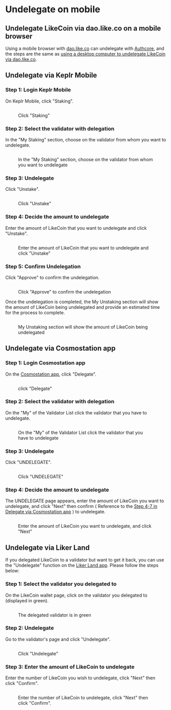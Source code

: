 # Undelegate on mobile

## Undelegate LikeCoin via dao.like.co on a mobile browser

Using a mobile browser with [dao.like.co](https://dao.like.co/) can undelegate with [Authcore](../../../user-guide/liker-id/register/), and the steps are the same as [using a desktop computer to undelegate LikeCoin via dao.like.co](undelegate-on-desktop.md#undelegate-via-dao.like.co).

## Undelegate via Keplr Mobile

### Step 1: Login Keplr Mobile

On Keplr Mobile, click "Staking".

<figure><img src="../../../.gitbook/assets/Keplr mobile undelegate 1.png" alt=""><figcaption><p>Click "Staking"</p></figcaption></figure>

### Step 2: Select the validator with delegation

In the "My Staking" section, choose on the validator from whom you want to undelegate.

<figure><img src="../../../.gitbook/assets/Keplr mobile undelegate 2.png" alt=""><figcaption><p>In the "My Staking" section, choose on the validator from whom you want to undelegate</p></figcaption></figure>

### Step 3: Undelegate

Click "Unstake".

<figure><img src="../../../.gitbook/assets/Keplr mobile undelegate 3.png" alt=""><figcaption><p>Click "Unstake"</p></figcaption></figure>

### Step 4: Decide the amount to undelegate

Enter the amount of LikeCoin that you want to undelegate and click "Unstake".

<figure><img src="../../../.gitbook/assets/Keplr mobile undelegate 4.png" alt=""><figcaption><p>Enter the amount of LikeCoin that you want to undelegate and click "Unstake"</p></figcaption></figure>

### Step 5: Confirm Undelegation

Click "Approve" to confirm the undelegation.

<figure><img src="../../../.gitbook/assets/Keplr mobile undelegate 5.png" alt=""><figcaption><p>Click "Approve" to confirm the undelegation</p></figcaption></figure>

Once the undelegation is completed, the My Unstaking section will show the amount of LikeCoin being undelegated and provide an estimated time for the process to complete.

<figure><img src="../../../.gitbook/assets/Keplr mobile undelegate 6.png" alt=""><figcaption><p>My Unstaking section will show the amount of LikeCoin being undelegated</p></figcaption></figure>

## **Undelegate via Cosmostation app**

### Step 1: Login Cosmostation app

On the [Cosmostation app](../../wallet/cosmostation-app/), click "Delegate".

<figure><img src="../../../.gitbook/assets/Cosmostation mobile delegate 1.png" alt=""><figcaption><p>click "Delegate"</p></figcaption></figure>

### Step 2: Select the validator with delegation

On the "My" of the Validator List click the validator that you have to undelegate.

<figure><img src="../../../.gitbook/assets/Cosmostation mobile undelegate 1.png" alt=""><figcaption><p>On the "My" of the Validator List click the validator that you have to undelegate</p></figcaption></figure>

### Step 3: Undelegate

Click "UNDELEGATE".

<figure><img src="../../../.gitbook/assets/Cosmostation mobile undelegate 2.png" alt=""><figcaption><p>Click "UNDELEGATE"</p></figcaption></figure>

### Step 4: Decide the amount to undelegate

The UNDELEGATE page appears, enter the amount of LikeCoin you want to undelegate, and click "Next" then confirm ( Reference to the [Step 4-7 in Delegate via Cosmostation app](../delegation-of-likecoin/#step-4-decide-the-amount-to-delegate-1) ) to undelegate.

<figure><img src="../../../.gitbook/assets/Cosmostation mobile undelegate 3.png" alt=""><figcaption><p>Enter the amount of LikeCoin you want to undelegate, and click "Next"</p></figcaption></figure>

## **Undelegate via Liker Land**

If you delegated LikeCoin to a validator but want to get it back, you can use the "Undelegate" function on the [Liker Land app](../../../user-guide/liker-land/download.md). Please follow the steps below:

### **Step 1:** Select the validator you delegated to

On the LikeCoin wallet page, click on the validator you delegated to (displayed in green).

<figure><img src="../../../.gitbook/assets/undelegate 1-en.png" alt=""><figcaption><p>The delegated validator is in green</p></figcaption></figure>

### &#xD;Step 2: Undelegate

Go to the validator's page and click "Undelegate".

<figure><img src="../../../.gitbook/assets/undelegate 2-en.png" alt=""><figcaption><p>Click "Undelegate"</p></figcaption></figure>

### &#xD;**Step 3: Enter the amount of LikeCoin to undelegate**

Enter the number of LikeCoin you wish to undelegate, click "Next" then click "Confirm".

<figure><img src="../../../.gitbook/assets/undelegate 3-en.png" alt=""><figcaption><p>Enter the number of LikeCoin to undelegate, click "Next" then click "Confirm".</p></figcaption></figure>
